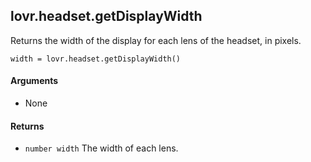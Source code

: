 lovr.headset.getDisplayWidth
---

Returns the width of the display for each lens of the headset, in pixels.

    width = lovr.headset.getDisplayWidth()

#### Arguments

- None

#### Returns

- `number width` The width of each lens.
